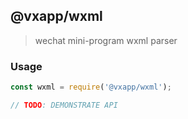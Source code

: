 ## @vxapp/wxml

> wechat mini-program wxml parser

### Usage

```js
const wxml = require('@vxapp/wxml');

// TODO: DEMONSTRATE API
```
